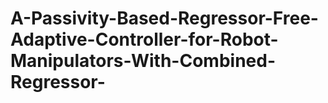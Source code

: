 # A-Passivity-Based-Regressor-Free-Adaptive-Controller-for-Robot-Manipulators-With-Combined-Regressor-
